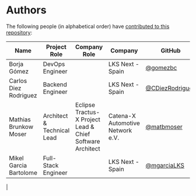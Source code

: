 # Authors

The following people (in alphabetical order) have [contributed to this repository](https://github.com/eclipse-tractusx/industry-core-hub):

| Name | Project Role | Company Role | Company | GitHub |
|--|--|--|--|--|
| Borja Gómez | DevOps Engineer | | LKS Next - Spain | [@gomezbc](https://github.com/gomezbc) |
| Carlos Diez Rodriguez | Backend Engineer | | LKS Next - Spain | [@CDiezRodriguez](https://github.com/CDiezRodriguez) |
| Mathias Brunkow Moser | Architect & Technical Lead | Eclipse Tractus-X Project Lead & Chief Software Architect | Catena-X Automotive Network e.V. | [@matbmoser](https://github.com/matbmoser) |
| Mikel Garcia Bartolome | Full-Stack Engineer | | LKS Next - Spain | [@mgarciaLKS](https://github.com/mgarciaLKS) |
|